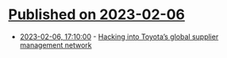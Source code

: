 # [Published on 2023-02-06](index.md)

* [2023-02-06, 17:10:00](https://lobste.rs/s/lzdbdx/hacking_into_toyota_s_global_supplier) - [Hacking into Toyota’s global supplier management network](https://eaton-works.com/2023/02/06/toyota-gspims-hack/)
